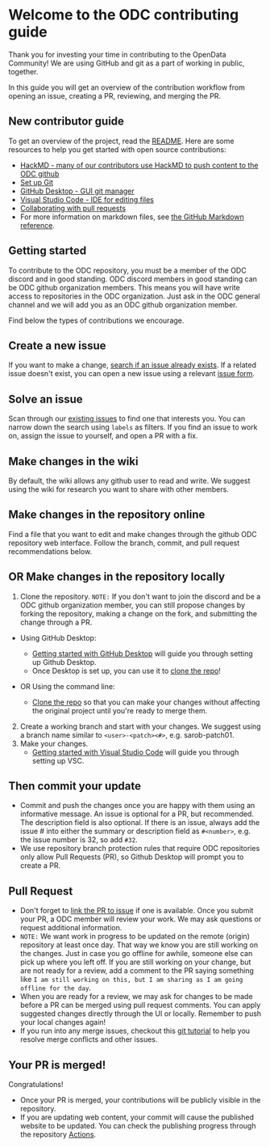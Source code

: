 # Welcome to the ODC contributing guide
<!-- forked from https://github.com/github/docs/blob/main/CONTRIBUTING.md-->

Thank you for investing your time in contributing to the OpenData Community!  We are using GitHub and git as a part of working in public, together.    

<!--Read our [Code of Conduct](./CODE_OF_CONDUCT.md) to keep our community approachable and respectable. -->

In this guide you will get an overview of the contribution workflow from opening an issue, creating a PR, reviewing, and merging the PR.

## New contributor guide

To get an overview of the project, read the [README](README.md). Here are some resources to help you get started with open source contributions:

- [HackMD - many of our contributors use HackMD to push content to the ODC github](https://hackmd.io/features)
- [Set up Git](https://docs.github.com/en/get-started/quickstart/set-up-git)
- [GitHub Desktop - GUI git manager](https://desktop.github.com)
- [Visual Studio Code - IDE for editing files](https://code.visualstudio.com)
- [Collaborating with pull requests](https://docs.github.com/en/github/collaborating-with-pull-requests)
- For more information on markdown files, see [the GitHub Markdown reference](https://github.com/github/docs/blob/main/contributing/content-markup-reference.md).


## Getting started

To contribute to the ODC repository, you must be a member of the ODC discord and in good standing. ODC discord members in good standing can be ODC github organization members. This means you will have write access to repositories in the ODC organization. Just ask in the ODC general channel and we will add you as an ODC github organization member.

Find below the types of contributions we encourage.

## Create a new issue

If you want to make a change, [search if an issue already exists](https://docs.github.com/en/github/searching-for-information-on-github/searching-on-github/searching-issues-and-pull-requests#search-by-the-title-body-or-comments). If a related issue doesn't exist, you can open a new issue using a relevant [issue form](https://github.com/opendataforweb3/landscape/issues/new/choose). 

## Solve an issue

Scan through our [existing issues](https://github.com/github/docs/issues) to find one that interests you. You can narrow down the search using `labels` as filters. If you find an issue to work on, assign the issue to yourself, and open a PR with a fix.

## Make changes in the wiki

By default, the wiki allows any github user to read and write. We suggest using the wiki for research you want to share with other members. 

## Make changes in the repository online
Find a file that you want to edit and make changes through the github ODC repository web interface. Follow the branch, commit, and pull request recommendations below. 

## OR Make changes in the repository locally

1. Clone the repository. `NOTE:` If you don't want  to join the discord and be a ODC github organization member, you can still propose changes by forking the repository, making a change on the fork, and submitting the change through a PR.  
- Using GitHub Desktop:
  - [Getting started with GitHub Desktop](https://docs.github.com/en/desktop/installing-and-configuring-github-desktop/getting-started-with-github-desktop) will guide you through setting up Github Desktop.
  - Once Desktop is set up, you can use it to [clone the repo](https://docs.github.com/en/desktop/contributing-and-collaborating-using-github-desktop/cloning-and-forking-repositories-from-github-desktop)!

- OR Using the command line:
  - [Clone the repo](https://www.git-scm.com/docs/git-clone) so that you can make your changes without affecting the original project until you're ready to merge them.

2. Create a working branch and start with your changes. We suggest using a branch name similar to `<user>-<patch><#>`, e.g. sarob-patch01.
3. Make your changes.
   - [Getting started with Visual Studio Code](https://code.visualstudio.com/docs/introvideos/basics) will guide you through setting up VSC.

## Then commit your update

- Commit and push the changes once you are happy with them using an informative message. An issue is optional for a PR, but recommended.  The description field is also optional. If there is an issue, always  add the issue # into either the summary or description field as `#<number>`, e.g. the issue number is 32, so add `#32`.  
- We use repository branch protection rules that require ODC repositories only allow Pull Requests (PR), so Github Desktop will prompt you to create a PR.

## Pull Request

- Don't forget to [link the PR to issue](https://docs.github.com/en/issues/tracking-your-work-with-issues/) if one is available.
Once you submit your PR, a ODC member will review your work. We may ask questions or request additional information.
- `NOTE:` We want work in progress to be updated on the remote (origin) repository at least once day. That way we know you are still working on the changes. Just in case you go offline for awhile, someone else can pick up where you left off. If you are still working on your change, but are not ready for a review, add a comment to the PR saying something like `I am still working on this, but I am sharing as I am going offline for the day`.
- When you are ready for a review, we may ask for changes to be made before a PR can be merged using pull request comments. You can apply suggested changes directly through the UI or locally. Remember to push your local changes again!
- If you run into any merge issues, checkout this [git tutorial](https://github.com/skills/resolve-merge-conflicts) to help you resolve merge conflicts and other issues.

## Your PR is merged!

Congratulations! 

- Once your PR is merged, your contributions will be publicly visible in the repository.  
- If you are updating web content, your commit will cause the published website to be updated. You can check the publishing progress through the repository [Actions](https://github.com/OpenDataforWeb3/Landscape/actions). 
